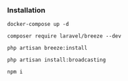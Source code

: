 ### Installation

    docker-compose up -d

    composer require laravel/breeze --dev

    php artisan breeze:install

    php artisan install:broadcasting

    npm i

    
